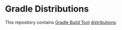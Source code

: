 # Gradle Distributions

This repository contains [Gradle Build Tool](https://github.com/gradle/gradle) [distributions](https://services.gradle.org/distributions/). 
